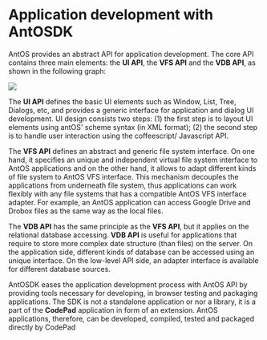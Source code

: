 # Application development with AntOSDK
AntOS provides an abstract API for application development. The core API contains three main elements: the **UI API**, the **VFS API** and the **VDB API**, as shown in the following graph:

![](https://os.lxsang.me/VFS/shared/4aa149ac0a861354a04b939c0c19ddea7bab2e9f)

The **UI API** defines the basic UI elements such as Window, List, Tree, Dialogs, etc,  and provides a generic interface for application and dialog UI development. UI design consists two steps: (1) the first step is to layout UI elements using antOS' scheme syntax (in XML format); (2) the second step is to handle user interaction using the coffeescript/ Javascript API.

The **VFS API** defines an abstract and generic file system interface. On one hand, it specifies an unique and independent virtual file system interface to AntOS applications and on the other hand, it allows to adapt different kinds of file system to AntOS VFS interface. This mechanism decouples the applications from underneath file system, thus applications can work flexibly with any file systems that has a compatible AntOS VFS interface adapter. For example, an AntOS application can access Google Drive  and Drobox files as the same way as the local files.

The **VDB API** has the same principle as the **VFS API**, but it applies on the relational database accessing. **VDB API** is useful for applications that require to store more complex date structure (than files) on the server. On the application side, different kinds of database can be accessed using an unique interface. On the low-level API side, an adapter interface is available for different database sources.

AntOSDK eases the application development process with AntOS API by providing tools necessary for developing, in browser testing and packaging applications. The SDK is not a standalone application or nor a library, it is a part of the **CodePad**  application in form of an extension. AntOS applications, therefore, can be developed, compiled, tested and packaged directly by CodePad